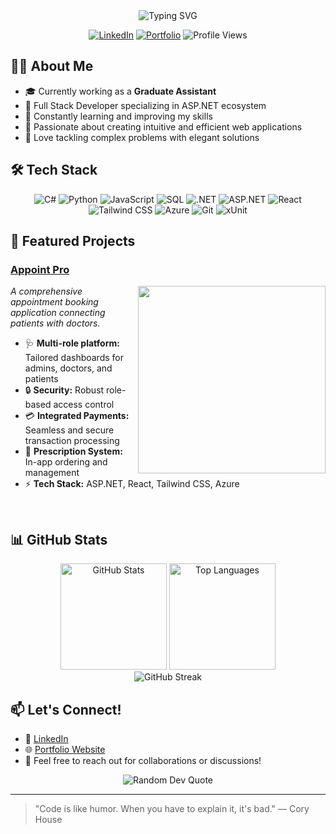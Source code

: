 <div align="center">
  <img src="https://readme-typing-svg.herokuapp.com?font=Fira+Code&size=27&duration=3000&pause=1000&color=2E97F7&center=true&vCenter=true&width=435&lines=Hi+there%2C+I'm+Hemanth+Reddy!;Full+Stack+Developer;ASP.NET+%7C+React+%7C+Azure;Always+learning+new+things" alt="Typing SVG" />
</div>

<p align="center">
  <a href="https://www.linkedin.com/in/hemanth-reddy--"><img src="https://img.shields.io/badge/LinkedIn-0077B5?style=for-the-badge&logo=linkedin&logoColor=white" alt="LinkedIn"></a>
  <a href="https://hemanthreddy.tech"><img src="https://img.shields.io/badge/Portfolio-000000?style=for-the-badge&logo=About.me&logoColor=white" alt="Portfolio"></a>
  <img src="https://komarev.com/ghpvc/?username=HemanthReddy4368&style=for-the-badge&color=blue" alt="Profile Views"/>
</p>

## 👨‍💻 About Me

- 🎓 Currently working as a **Graduate Assistant**
- 💼 Full Stack Developer specializing in ASP.NET ecosystem
- 🌱 Constantly learning and improving my skills
- 🔭 Passionate about creating intuitive and efficient web applications
- 🚀 Love tackling complex problems with elegant solutions

## 🛠️ Tech Stack

<div align="center">
  <img src="https://img.shields.io/badge/C%23-239120?style=for-the-badge&logo=c-sharp&logoColor=white" alt="C#" />
  <img src="https://img.shields.io/badge/Python-3776AB?style=for-the-badge&logo=python&logoColor=white" alt="Python" />
  <img src="https://img.shields.io/badge/JavaScript-F7DF1E?style=for-the-badge&logo=javascript&logoColor=black" alt="JavaScript" />
  <img src="https://img.shields.io/badge/SQL-4479A1?style=for-the-badge&logo=mysql&logoColor=white" alt="SQL" />
  <img src="https://img.shields.io/badge/.NET-5C2D91?style=for-the-badge&logo=.net&logoColor=white" alt=".NET" />
  <img src="https://img.shields.io/badge/ASP.NET-512BD4?style=for-the-badge&logo=dotnet&logoColor=white" alt="ASP.NET" />
  <img src="https://img.shields.io/badge/React-20232A?style=for-the-badge&logo=react&logoColor=61DAFB" alt="React" />
  <img src="https://img.shields.io/badge/Tailwind_CSS-38B2AC?style=for-the-badge&logo=tailwind-css&logoColor=white" alt="Tailwind CSS" />
  <img src="https://img.shields.io/badge/Azure-0089D6?style=for-the-badge&logo=microsoft-azure&logoColor=white" alt="Azure" />
  <img src="https://img.shields.io/badge/Git-F05032?style=for-the-badge&logo=git&logoColor=white" alt="Git" />
  <img src="https://img.shields.io/badge/xUnit-512BD4?style=for-the-badge&logo=dotnet&logoColor=white" alt="xUnit" />
</div>

## 🌟 Featured Projects

### [Appoint Pro]([https://github.com/HemanthReddy4368/AppointPro](https://appointpro-bwb9dahea3c4chgx.canadacentral-01.azurewebsites.net/))
<img align="right" width="300" src="https://github-readme-stats.vercel.app/api/pin/?username=HemanthReddy4368&repo=AppointPro&theme=react" />

_A comprehensive appointment booking application connecting patients with doctors._

- 🩺 **Multi-role platform:** Tailored dashboards for admins, doctors, and patients
- 🔒 **Security:** Robust role-based access control
- 💳 **Integrated Payments:** Seamless and secure transaction processing
- 💊 **Prescription System:** In-app ordering and management
- ⚡ **Tech Stack:** ASP.NET, React, Tailwind CSS, Azure

<br clear="right"/>

## 📊 GitHub Stats

<div align="center">
  <img src="https://github-readme-stats.vercel.app/api?username=HemanthReddy4368&show_icons=true&theme=react" alt="GitHub Stats" height="170"/>
  <img src="https://github-readme-stats.vercel.app/api/top-langs/?username=HemanthReddy4368&layout=compact&theme=react" alt="Top Languages" height="170"/>
</div>

<div align="center">
  <img src="https://github-readme-streak-stats.herokuapp.com/?user=HemanthReddy4368&theme=react" alt="GitHub Streak"/>
</div>

## 📫 Let's Connect!

- 💼 [LinkedIn](https://www.linkedin.com/in/hemanth-reddy--)
- 🌐 [Portfolio Website](https://hemanthreddy.tech)
- 📧 Feel free to reach out for collaborations or discussions!

<div align="center">
  <img src="https://quotes-github-readme.vercel.app/api?type=horizontal&theme=radical" alt="Random Dev Quote"/>
</div>

---

> "Code is like humor. When you have to explain it, it's bad." — Cory House
